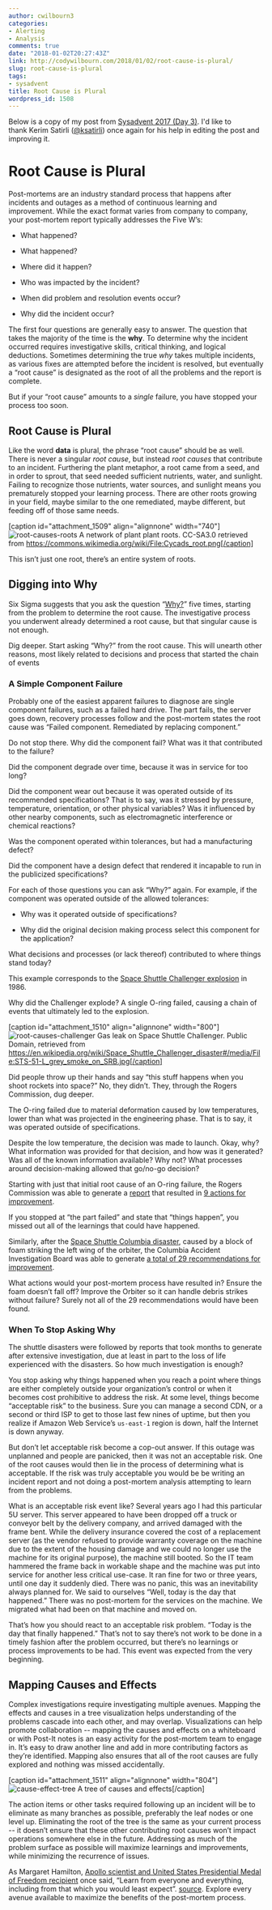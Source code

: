 ```yaml
---
author: cwilbourn3
categories:
- Alerting
- Analysis
comments: true
date: "2018-01-02T20:27:43Z"
link: http://codywilbourn.com/2018/01/02/root-cause-is-plural/
slug: root-cause-is-plural
tags:
- sysadvent
title: Root Cause is Plural
wordpress_id: 1508
---
```


Below is a copy of my post from [Sysadvent 2017 (Day 3)](http://sysadvent.blogspot.com/2017/12/day-3-root-cause-is-plural.html). I'd like to thank Kerim Satirli ([@ksatirli](http://twitter.com/ksatirli)) once again for his help in editing the post and improving it.


# Root Cause is Plural


Post-mortems are an industry standard process that happens after incidents and outages as a method of continuous learning and improvement. While the exact format varies from company to company, your post-mortem report typically addresses the Five W’s:



	
  * What happened?

	
  * What happened?

	
  * Where did it happen?

	
  * Who was impacted by the incident?

	
  * When did problem and resolution events occur?

	
  * Why did the incident occur?


The first four questions are generally easy to answer. The question that takes the majority of the time is the **why**. To determine why the incident occurred requires investigative skills, critical thinking, and logical deductions. Sometimes determining the true _why_ takes multiple incidents, as various fixes are attempted before the incident is resolved, but eventually a “root cause” is designated as the root of all the problems and the report is complete.

But if your “root cause” amounts to a _single_ failure, you have stopped your process too soon.

<!--more-->


## Root Cause is Plural


Like the word **data** is plural, the phrase “root cause” should be as well. There is never a singular _root cause_, but instead _root causes_ that contribute to an incident. Furthering the plant metaphor, a root came from a seed, and in order to sprout, that seed needed sufficient nutrients, water, and sunlight. Failing to recognize those nutrients, water sources, and sunlight means you prematurely stopped your learning process. There are other roots growing in your field, maybe similar to the one remediated, maybe different, but feeding off of those same needs.

[caption id="attachment_1509" align="alignnone" width="740"]![root-causes-roots](https://codywilbourn.files.wordpress.com/2018/01/root-causes-roots.png) A network of plant plant roots. CC-SA3.0 retrieved from https://commons.wikimedia.org/wiki/File:Cycads_root.png[/caption]

This isn’t just one root, there’s an entire system of roots.


## Digging into Why


Six Sigma suggests that you ask the question “[Why?](https://en.wikipedia.org/wiki/5_Whys)” five times, starting from the problem to determine the root cause. The investigative process you underwent already determined a root cause, but that singular cause is not enough.

Dig deeper. Start asking “Why?” from the root cause. This will unearth other reasons, most likely related to decisions and process that started the chain of events


### A Simple Component Failure


Probably one of the easiest apparent failures to diagnose are single component failures, such as a failed hard drive. The part fails, the server goes down, recovery processes follow and the post-mortem states the root cause was “Failed component. Remediated by replacing component.”

Do not stop there. Why did the component fail? What was it that contributed to the failure?

Did the component degrade over time, because it was in service for too long?

Did the component wear out because it was operated outside of its recommended specifications? That is to say, was it stressed by pressure, temperature, orientation, or other physical variables? Was it influenced by other nearby components, such as electromagnetic interference or chemical reactions?

Was the component operated within tolerances, but had a manufacturing defect?

Did the component have a design defect that rendered it incapable to run in the publicized specifications?

For each of those questions you can ask “Why?” again. For example, if the component was operated outside of the allowed tolerances:



	
  * Why was it operated outside of specifications?

	
  * Why did the original decision making process select this component for the application?


What decisions and processes (or lack thereof) contributed to where things stand today?

This example corresponds to the [Space Shuttle Challenger explosion](https://en.wikipedia.org/wiki/Space_Shuttle_Challenger_disaster) in 1986.

Why did the Challenger explode? A single O-ring failed, causing a chain of events that ultimately led to the explosion.

[caption id="attachment_1510" align="alignnone" width="800"]![root-causes-challenger](https://codywilbourn.files.wordpress.com/2018/01/root-causes-challenger.jpg) Gas leak on Space Shuttle Challenger. Public Domain, retrieved from https://en.wikipedia.org/wiki/Space_Shuttle_Challenger_disaster#/media/File:STS-51-L_grey_smoke_on_SRB.jpg[/caption]

Did people throw up their hands and say “this stuff happens when you shoot rockets into space?” No, they didn’t. They, through the Rogers Commission, dug deeper.

The O-ring failed due to material deformation caused by low temperatures, lower than what was projected in the engineering phase. That is to say, it was operated outside of specifications.

Despite the low temperature, the decision was made to launch. Okay, why? What information was provided for that decision, and how was it generated? Was all of the known information available? Why not? What processes around decision-making allowed that go/no-go decision?

Starting with just that initial root cause of an O-ring failure, the Rogers Commission was able to generate a [report](https://spaceflight.nasa.gov/outreach/SignificantIncidents/assets/rogers_commission_report.pdf) that resulted in [9 actions for improvement](https://history.nasa.gov/rogersrep/actions.pdf).

If you stopped at “the part failed” and state that “things happen”, you missed out all of the learnings that could have happened.

Similarly, after the [Space Shuttle Columbia disaster](https://en.wikipedia.org/wiki/Space_Shuttle_Columbia_disaster), caused by a block of foam striking the left wing of the orbiter, the Columbia Accident Investigation Board was able to generate [a total of 29 recommendations for improvement](https://spaceflight.nasa.gov/shuttle/archives/sts-107/investigation/CAIB_medres_full.pdf).

What actions would your post-mortem process have resulted in? Ensure the foam doesn’t fall off? Improve the Orbiter so it can handle debris strikes without failure? Surely not all of the 29 recommendations would have been found.


### When To Stop Asking Why


The shuttle disasters were followed by reports that took months to generate after extensive investigation, due at least in part to the loss of life experienced with the disasters. So how much investigation is enough?

You stop asking why things happened when you reach a point where things are either completely outside your organization’s control or when it becomes cost prohibitive to address the risk. At some level, things become “acceptable risk” to the business. Sure you can manage a second CDN, or a second or third ISP to get to those last few nines of uptime, but then you realize if Amazon Web Service’s `us-east-1` region is down, half the Internet is down anyway.

But don’t let acceptable risk become a cop-out answer. If this outage was unplanned and people are panicked, then it was not an acceptable risk. One of the root causes would then lie in the process of determining what is acceptable. If the risk was truly acceptable you would be be writing an incident report and not doing a post-mortem analysis attempting to learn from the problems.

What is an acceptable risk event like? Several years ago I had this particular 5U server. This server appeared to have been dropped off a truck or conveyor belt by the delivery company, and arrived damaged with the frame bent. While the delivery insurance covered the cost of a replacement server (as the vendor refused to provide warranty coverage on the machine due to the extent of the housing damage and we could no longer use the machine for its original purpose), the machine still booted. So the IT team hammered the frame back in workable shape and the machine was put into service for another less critical use-case. It ran fine for two or three years, until one day it suddenly died. There was no panic, this was an inevitability always planned for. We said to ourselves “Well, today is the day that happened.” There was no post-mortem for the services on the machine. We migrated what had been on that machine and moved on.

That’s how you should react to an acceptable risk problem. “Today is the day that finally happened.” That’s not to say there’s not work to be done in a timely fashion after the problem occurred, but there’s no learnings or process improvements to be had. This event was expected from the very beginning.


## Mapping Causes and Effects


Complex investigations require investigating multiple avenues. Mapping the effects and causes in a tree visualization helps understanding of the problems cascade into each other, and may overlap. Visualizations can help promote collaboration -- mapping the causes and effects on a whiteboard or with Post-It notes is an easy activity for the post-mortem team to engage in. It’s easy to draw another line and add in more contributing factors as they’re identified. Mapping also ensures that all of the root causes are fully explored and nothing was missed accidentally.

[caption id="attachment_1511" align="alignnone" width="804"]![cause-effect-tree](https://codywilbourn.files.wordpress.com/2018/01/cause-effect-tree.png) A tree of causes and effects[/caption]

The action items or other tasks required following up an incident will be to eliminate as many branches as possible, preferably the leaf nodes or one level up. Eliminating the root of the tree is the same as your current process -- it doesn’t ensure that these other contributing root causes won’t impact operations somewhere else in the future. Addressing as much of the problem surface as possible will maximize learnings and improvements, while minimizing the recurrence of issues.

As Margaret Hamilton, [Apollo scientist and United States Presidential Medal of Freedom recipient](https://en.wikipedia.org/wiki/Margaret_Hamilton_(scientist)) once said, “Learn from everyone and everything, including from that which you would least expect”. [source](https://www.safaribooksonline.com/library/view/site-reliability-engineering/9781491929117/preface01.html). Explore every avenue available to maximize the benefits of the post-mortem process.
